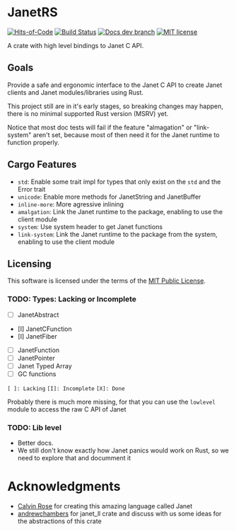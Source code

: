 # JanetRS

[![Hits-of-Code](https://hitsofcode.com/github/grayjack/janetrs?branch=dev)](https://hitsofcode.com/view/github/grayjack/janetrs?branch=dev)
[![Build Status](https://github.com/GrayJack/janetrs/workflows/Check%20and%20Test/badge.svg)](https://github.com/GrayJack/janetrs/actions)
[![Docs dev branch](https://img.shields.io/badge/Docs-dev%20branch-blue)](https://grayjack.github.io/janetrs/janetrs/index.html)
[![MIT license](https://img.shields.io/badge/License-MIT-blue.svg)](./LICENCE)


A crate with high level bindings to Janet C API.

## Goals
Provide a safe and ergonomic interface to the Janet C API to create Janet clients and
Janet modules/libraries using Rust.

This project still are in it's early stages, so breaking changes may happen, there is
no minimal supported Rust version (MSRV) yet.

Notice that most doc tests will fail if the feature "almagation" or "link-system"
aren't set, because most of then need it for the Janet runtime to function properly.

## Cargo Features

- `std`: Enable some trait impl for types that only exist on the `std` and the Error trait
- `unicode`: Enable more methods for JanetString and JanetBuffer
- `inline-more`: More agressive inlining
- `amalgation`: Link the Janet runtime to the package, enabling to use the client module
- `system`: Use system header to get Janet functions
- `link-system`: Link the Janet runtime to the package from the system, enabling to use the client module

## Licensing
This software is licensed under the terms of the [MIT Public License](./LICENSE).

### TODO: Types: Lacking or Incomplete
 - [ ] JanetAbstract
 - [I] JanetCFunction
 - [I] JanetFiber
 - [ ] JanetFunction
 - [ ] JanetPointer
 - [ ] Janet Typed Array
 - [ ] GC functions

 `[ ]: Lacking`
 `[I]: Incomplete`
 `[X]: Done`

Probably there is much more missing, for that you can use the `lowlevel` module to
access the raw C API of Janet

### TODO: Lib level
 - Better docs.
 - We still don't know exactly how Janet panics would work on Rust, so we need to
   explore that and documment it

# Acknowledgments
 * [Calvin Rose](https://github.com/bakpakin) for creating this amazing language called Janet
 * [andrewchambers](https://github.com/andrewchambers) for janet_ll crate and discuss with us some ideas for the abstractions of this crate
